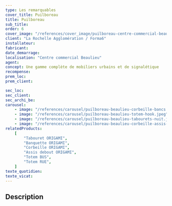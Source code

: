 ```yaml
---
type: Les remarquables
cover_title: Puilboreau
title: Puilboreau
sub_title:
order: 6
cover_image: "/references/cover_image/puilboreau-centre-commercial-beaulieu.jpg"
client: "La Rochelle Agglomération / Forma6"
installateur:
fabricant:
date_demarrage:
localisation: "Centre commercial Beaulieu"
agent:
concept: Une gamme complète de mobiliers urbains et de signalétique
recompense:
prem_loc:
prem_client:

sec_loc:
sec_client:
sec_archi_be:
carousel:
    - image: "/references/carousel/puilboreau-beaulieu-corbeille-bancs.jpeg"
    - image: "/references/carousel/puilboreau-beaulieu-totem-hook.jpeg"
    - image: "/references/carousel/puilboreau-beaulieu-tabourets-nuit.jpeg"
    - image: "/references/carousel/puilboreau-beaulieu-corbeille-assis-debout.jpeg"
relatedProducts:
    [
        "Tabouret ORIGAMI",
        "Banquette ORIGAMI",
        "Corbeille ORIGAMI",
        "Assis debout ORIGAMI",
        "Totem BUS",
        "Totem RUE",
    ]
texte_quotidien:
texte_vicat:
---
```


## Description
